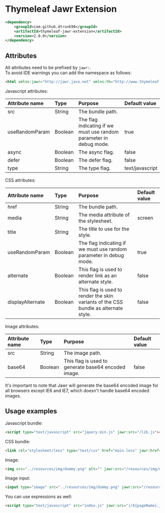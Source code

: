 Thymeleaf Jawr Extension
========================

```xml
<dependency>
	<groupId>com.github.dtrunk90</groupId>
	<artifactId>thymeleaf-jawr-extension</artifactId>
	<version>2.0.0</version>
</dependency>
```

Attributes
----------

All attributes need to be prefixed by `jawr:`.<br />
To avoid IDE warnings you can add the namespace as follows:
```html
<html xmlns:jawr="http://jawr.java.net" xmlns:th="http://www.thymeleaf.org"></html>
```

Javascript attributes:

| Attribute name | Type    | Purpose                                                            | Default value   |
| :------------- | :------ | :----------------------------------------------------------------- | :-------------- |
| src            | String  | The bundle path.                                                   |                 |
| useRandomParam | Boolean | The flag indicating if we must use random parameter in debug mode. | true            |
| async          | Boolean | The async flag.                                                    | false           |
| defer          | Boolean | The defer flag.                                                    | false           |
| type           | String  | The type flag.                                                     | text/javascript |

CSS attributes:

| Attribute name   | Type    | Purpose                                                                             | Default value |
| :--------------- | :------ | :---------------------------------------------------------------------------------- | :------------ |
| href             | String  | The bundle path.                                                                    |               |
| media            | String  | The media attribute of the stylesheet.                                              | screen        |
| title            | String  | The title to use for the style.                                                     |               |
| useRandomParam   | Boolean | The flag indicating if we must use random parameter in debug mode.                  | true          |
| alternate        | Boolean | This flag is used to render link as an alternate style.                             | false         |
| displayAlternate | Boolean | This flag is used to render the skin variants of the CSS bundle as alternate style. | false         |

Image attributes:

| Attribute name   | Type    | Purpose                                                                             | Default value |
| :--------------- | :------ | :---------------------------------------------------------------------------------- | :------------ |
| src              | String  | The image path.                                                                     |               |
| base64           | Boolean | This flag is used to generate base64 encoded image.                                 | false         |

It's important to note that Jawr will generate the base64 encoded image for all browsers except IE6 and IE7, which doesn't handle base64 encoded images.

Usage examples
--------------

Javascript bundle:
```html
<script type="text/javascript" src="jquery.min.js" jawr:src="/lib.js"></script>
```

CSS bundle:
```html
<link rel="stylesheet/less" type="text/css" href="main.less" jawr:href="/all.css" />
```

Image:
```html
<img src="../resources/img/dummy.png" alt="" jawr:src="/resources/img/dummy.png" />
```

Image input:
```html
<input type="image" src="../resources/img/dummy.png" jawr:src="/resources/img/dummy.png" />
```

You can use expressions as well:
```html
<script type="text/javascript" src="index.js" jawr:src="|/${pageName}.js|"></script>
```